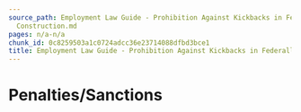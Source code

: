 ```yaml
---
source_path: Employment Law Guide - Prohibition Against Kickbacks in Federally Funded
  Construction.md
pages: n/a-n/a
chunk_id: 0c8259503a1c0724adcc36e23714088dfbd3bce1
title: Employment Law Guide - Prohibition Against Kickbacks in Federally Funded Construction
---
```

# Penalties/Sanctions
